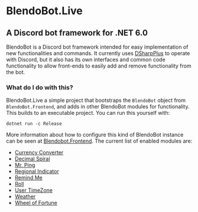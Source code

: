 # BlendoBot.Live
## A Discord bot framework for .NET 6.0

BlendoBot is a Discord bot framework intended for easy implementation of new functionalities and commands. It currently uses [DSharpPlus](https://github.com/DSharpPlus/DSharpPlus) to operate with Discord, but it also has its own interfaces and common code functionality to allow front-ends to easily add and remove functionality from the bot.

### What do I do with this?
BlendoBot.Live a simple project that bootstraps the `BlendoBot` object from `BlendoBot.Frontend`, and adds in other BlendoBot modules for functionality. This builds to an executable project. You can run this yourself with:
```
dotnet run -c Release
```
More information about how to configure this kind of BlendoBot instance can be seen at [Blendobot.Frontend](https://github.com/BlendoBot/BlendoBot.Frontend). The current list of enabled modules are:
- [Currency Converter](https://github.com/BlendoBot/BlendoBot.Module.CurrencyConverter)
- [Decimal Spiral](https://github.com/BlendoBot/BlendoBot.Module.DecimalSpiral)
- [Mr. Ping](https://github.com/BlendoBot/BlendoBot.Module.MrPing)
- [Regional Indicator](https://github.com/BlendoBot/BlendoBot.Module.RegionalIndicator)
- [Remind Me](https://github.com/BlendoBot/BlendoBot.Module.RemindMe)
- [Roll](https://github.com/BlendoBot/BlendoBot.Module.Roll)
- [User TimeZone](https://github.com/BlendoBot/BlendoBot.Module.UserTimeZone)
- [Weather](https://github.com/BlendoBot/BlendoBot.Module.Weather)
- [Wheel of Fortune](https://github.com/BlendoBot/BlendoBot.Module.WheelOfFortune)